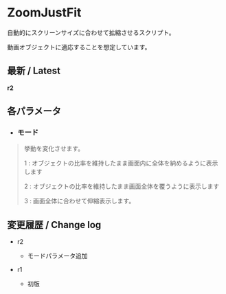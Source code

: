 # ZoomJustFit

自動的にスクリーンサイズに合わせて拡縮させるスクリプト。

動画オブジェクトに適応することを想定しています。

## 最新 / Latest

**r2**

## 各パラメータ

* ### モード
> 挙動を変化させます。
>
> 1 : オブジェクトの比率を維持したまま画面内に全体を納めるように表示します
>
> 2 : オブジェクトの比率を維持したまま画面全体を覆うように表示します
>
> 3 : 画面全体に合わせて伸縮表示します。

## 変更履歴 / Change log

- r2
    - モードパラメータ追加

- r1
    - 初版